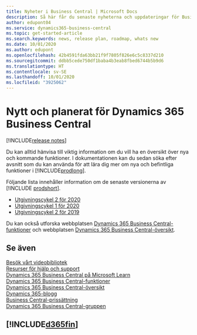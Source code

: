 ```yaml
---
title: Nyheter i Business Central | Microsoft Docs
description: Så här får du senaste nyheterna och uppdateringar för Business Central.
author: edupont04
ms.service: dynamics365-business-central
ms.topic: get-started-article
ms.search.keywords: news, release plan, roadmap, whats new
ms.date: 10/01/2020
ms.author: edupont
ms.openlocfilehash: 42b4591fda63bb21f9f7805f826e6c5c8337d210
ms.sourcegitcommit: ddbb5cede750df1baba4b3eab8fbed6744b5b9d6
ms.translationtype: HT
ms.contentlocale: sv-SE
ms.lasthandoff: 10/01/2020
ms.locfileid: "3925062"
---
```

# <a name="new-and-planned-for-dynamics-365-business-central"></a>Nytt och planerat för Dynamics 365 Business Central

[!INCLUDE[release notes](includes/release-notes.md)]

Du kan alltid hänvisa till viktig information om du vill ha en översikt över nya och kommande funktioner. I dokumentationen kan du sedan söka efter avsnitt som du kan använda för att lära dig mer om nya och befintliga funktioner i [!INCLUDE[prodlong](includes/prodlong.md)]. 

Följande lista innehåller information om de senaste versionerna av [!INCLUDE [prodshort](includes/prodshort.md)].  

* [Utgivningscykel 2 för 2020](/dynamics365-release-plan/2020wave2/smb/dynamics365-business-central/planned-features)  
* [Utgivningscykel 1 för 2020](/dynamics365-release-plan/2020wave1/dynamics365-business-central/planned-features)  
* [Utgivningscykel 2 för 2019](/dynamics365-release-plan/2019wave2/dynamics365-business-central/planned-features)  

Du kan också utforska webbplatsen [Dynamics 365 Business Central-funktioner](https://dynamics.microsoft.com/business-central/capabilities/) och webbplatsen [Dynamics 365 Business Central-översikt](https://dynamics.microsoft.com).  

## <a name="see-also"></a>Se även

[Besök vårt videobibliotek](across-videos.md)  
[Resurser för hjälp och support](product-help-and-support.md)  
[Dynamics 365 Business Central på Microsoft Learn](/learn/browse/?products=dynamics-business-central)  
[Dynamics 365 Business Central-funktioner](https://dynamics.microsoft.com/business-central/capabilities/)  
[Dynamics 365 Business Central-översikt](https://dynamics.microsoft.com/roadmap/business-central/)  
[Dynamics 365-blogg](https://cloudblogs.microsoft.com/dynamics365/it/product/business-central/)  
[Business Central-prissättning](https://dynamics.microsoft.com/business-central/overview/#pricing)  
[Dynamics 365 Business Central-gruppen](https://community.dynamics.com/business/)

## [!INCLUDE[d365fin](includes/free_trial_md.md)]
